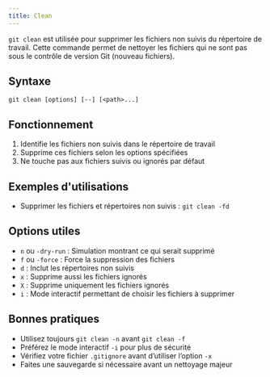 ```yaml
---
title: Clean
---
```

`git clean` est utilisée pour supprimer les fichiers non suivis du répertoire de travail. Cette commande permet de nettoyer les fichiers qui ne sont pas sous le contrôle de version Git (nouveau fichiers).

## Syntaxe
```shell
git clean [options] [--] [<path>...]
```

## Fonctionnement
1. Identifie les fichiers non suivis dans le répertoire de travail
2. Supprime ces fichiers selon les options spécifiées
3. Ne touche pas aux fichiers suivis ou ignorés par défaut

## Exemples d'utilisations
- Supprimer les fichiers et répertoires non suivis : `git clean -fd`

## Options utiles
- `n` ou `-dry-run` : Simulation montrant ce qui serait supprimé
- `f` ou `-force` : Force la suppression des fichiers
- `d` : Inclut les répertoires non suivis
- `x` : Supprime aussi les fichiers ignorés
- `X` : Supprime uniquement les fichiers ignorés
- `i` : Mode interactif permettant de choisir les fichiers à supprimer

## Bonnes pratiques
- Utilisez toujours `git clean -n` avant `git clean -f`
- Préférez le mode interactif `-i` pour plus de sécurité
- Vérifiez votre fichier `.gitignore` avant d’utiliser l’option `-x`
- Faites une sauvegarde si nécessaire avant un nettoyage majeur
